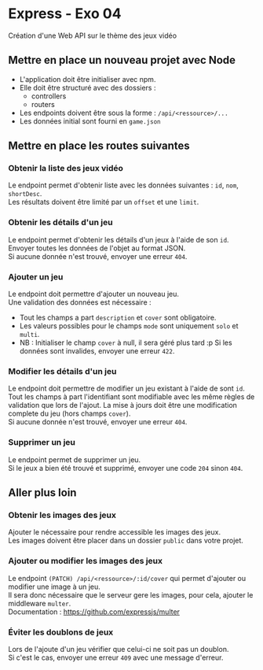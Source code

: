 # Express - Exo 04
Création d'une Web API sur le thème des jeux vidéo

## Mettre en place un nouveau projet avec Node
- L'application doit être initialiser avec npm.  
- Elle doit être structuré avec des dossiers : 
  - controllers
  - routers
- Les endpoints doivent être sous la forme : `/api/<ressource>/...`
- Les données initial sont fourni en `game.json`

## Mettre en place les routes suivantes 

### Obtenir la liste des jeux vidéo
Le endpoint permet d'obtenir liste avec les données suivantes : `id`, `nom`, `shortDesc`.  
Les résultats doivent être limité par un `offset` et une `limit`. 

### Obtenir les détails d'un jeu
Le endpoint permet d'obtenir les détails d'un jeux à l'aide de son `id`.  
Envoyer toutes les données de l'objet au format JSON.  
Si aucune donnée n'est trouvé, envoyer une erreur `404`.

### Ajouter un jeu
Le endpoint doit permettre d'ajouter un nouveau jeu.  
Une validation des données est nécessaire : 
- Tout les champs a part `description` et `cover` sont obligatoire.
- Les valeurs possibles pour le champs `mode` sont uniquement `solo` et `multi`.
- NB : Initialiser le champ `cover` à null, il sera géré plus tard :p 
Si les données sont invalides, envoyer une erreur `422`.

### Modifier les détails d'un jeu
Le endpoint doit permettre de modifier un jeu existant à l'aide de sont `id`.
Tout les champs à part l'identifiant sont modifiable avec les même règles de validation que lors de l'ajout. La mise à jours doit être une modification complete du jeu (hors champs `cover`).  
Si aucune donnée n'est trouvé, envoyer une erreur `404`.

### Supprimer un jeu
Le endpoint permet de supprimer un jeu.  
Si le jeux a bien été trouvé et supprimé, envoyer une code `204` sinon `404`.


## Aller plus loin

### Obtenir les images des jeux
Ajouter le nécessaire pour rendre accessible les images des jeux.  
Les images doivent être placer dans un dossier `public` dans votre projet.

### Ajouter ou modifier les images des jeux
Le endpoint `(PATCH) /api/<ressource>/:id/cover` qui permet d'ajouter ou modifier une image à un jeu.  
Il sera donc nécessaire que le serveur gere les images, pour cela, ajouter le middleware `multer`.  
Documentation : https://github.com/expressjs/multer

### Éviter les doublons de jeux
Lors de l'ajoute d'un jeu vérifier que celui-ci ne soit pas un doublon.  
Si c'est le cas, envoyer une erreur `409` avec une message d'erreur.
